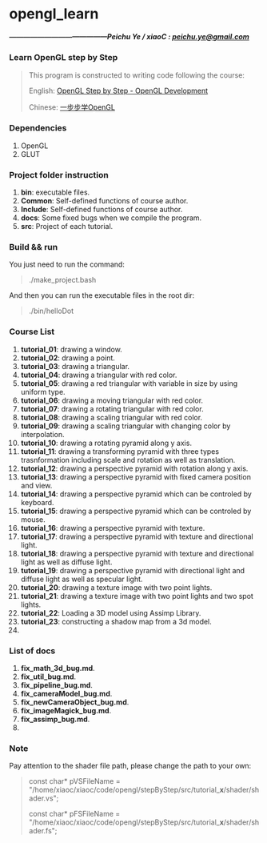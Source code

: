 # opengl_learn
##### ——————————————Peichu Ye / xiaoC : peichu.ye@gmail.com

### Learn OpenGL step by Step 

> This program is constructed to writing code following the course:
> 
> English: [OpenGL Step by Step - OpenGL Development](http://ogldev.atspace.co.uk/)
> 
> Chinese: [一步步学OpenGL](https://zhuanlan.zhihu.com/p/26230474)



### Dependencies
1. OpenGL
2. GLUT



### Project folder instruction

1. **bin**: executable files.
2. **Common**: Self-defined functions of course author.
3. **Include**: Self-defined functions of course author.
4. **docs**: Some fixed bugs when we compile the program.
5. **src**: Project of each tutorial.




### Build && run

You just need to run the command:
> ./make_project.bash

And then you can run the executable files in the root dir:
> ./bin/helloDot



### Course List

1. **tutorial_01**: drawing a window.
2. **tutorial_02**: drawing a point.
3. **tutorial_03**: drawing a triangular.
4. **tutorial_04**: drawing a triangular with red color.
5. **tutorial_05**: drawing a red triangular with variable in size by using uniform type.
6. **tutorial_06**: drawing a moving triangular with red color.
7. **tutorial_07**: drawing a rotating triangular with red color.
8. **tutorial_08**: drawing a scaling triangular with red color.
9. **tutorial_09**: drawing a scaling triangular with changing color by interpolation.
10. **tutorial_10**: drawing a rotating pyramid along y axis. 
11. **tutorial_11**: drawing a transforming pyramid with three types trasnformation including scale and rotation as well as translation.
12. **tutorial_12**: drawing a perspective pyramid with rotation along y axis.
13. **tutorial_13**: drawing a perspective pyramid with fixed camera position and view.
14. **tutorial_14**: drawing a perspective pyramid which can be controled by keyboard.
15. **tutorial_15**: drawing a perspective pyramid which can be controled by mouse.
16. **tutorial_16**: drawing a perspective pyramid with texture.
17. **tutorial_17**: drawing a perspective pyramid with texture and directional light.
18. **tutorial_18**: drawing a perspective pyramid with texture and directional light as well as diffuse light.
19. **tutorial_19**: drawing a perspective pyramid with directional light and diffuse light as well as specular light.
20. **tutorial_20**: drawing a texture image with two point lights.
21. **tutorial_21**: drawing a texture image with two point lights and two spot lights.
22. **tutorial_22**: Loading a 3D model using Assimp Library.
23. **tutorial_23**: constructing a shadow map from a 3d model.
24. 



### List of docs

1. **fix_math_3d_bug.md**.
2. **fix_util_bug.md**.
3. **fix_pipeline_bug.md**.
4. **fix_cameraModel_bug.md**.
5. **fix_newCameraObject_bug.md**.
6. **fix_imageMagick_bug.md**.
7. **fix_assimp_bug.md**.
8. 



### Note 

Pay attention to the shader file path, please change the path to your own:
> 
> const char* pVSFileName = "/home/xiaoc/xiaoc/code/opengl/stepByStep/src/tutorial_**x**/shader/shader.vs";
> 
> const char* pFSFileName = "/home/xiaoc/xiaoc/code/opengl/stepByStep/src/tutorial_**x**/shader/shader.fs";
> 